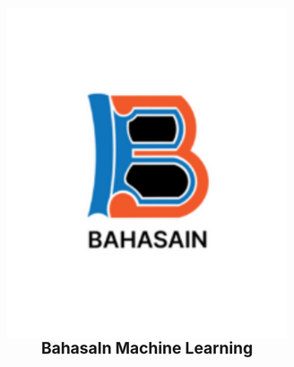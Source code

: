 <h1 align="center">
  <img align="center" src="images\bahasain.png"  width="500"></img>
<br>
BahasaIn Machine Learning
</h1>
